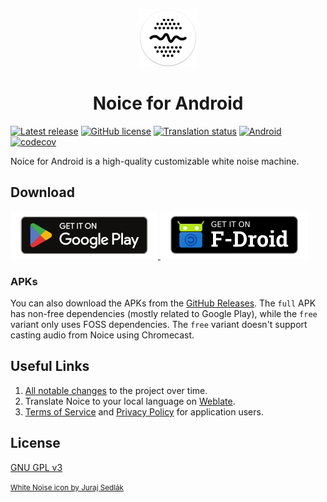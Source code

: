 <p align="center">
  <a href="https://trynoice.com">
    <img alt="Noice Logo" src="https://raw.githubusercontent.com/trynoice/.github/main/graphics/icon-round.png" width="92" />
  </a>
</p>
<h1 align="center">Noice for Android</h1>

[![Latest release][release-badge]][github-releases]
[![GitHub license][license-badge]][license]
[![Translation status][weblate-badge]][weblate]
[![Android][gw-android-badge]][gw-android]
[![codecov][codecov-badge]][codecov]

Noice for Android is a high-quality customizable white noise machine.

## Download

<a href="https://play.google.com/store/apps/details?id=com.github.ashutoshgngwr.noice">
  <img src="https://raw.githubusercontent.com/trynoice/.github/main/graphics/get-it-on-google-play-badge.png" alt="Get it on Google Play" />
</a>
<a href="https://f-droid.org/app/com.github.ashutoshgngwr.noice">
  <img src="https://raw.githubusercontent.com/trynoice/.github/main/graphics/get-it-on-f-droid-badge.png" alt="Get it on F-Droid" />
</a>

### APKs

You can also download the APKs from the [GitHub Releases][github-releases].  The
`full` APK has non-free dependencies (mostly related to Google Play), while the
`free` variant only uses FOSS dependencies. The `free` variant doesn't support
casting audio from Noice using Chromecast.

## Useful Links

1. [All notable changes](https://github.com/trynoice/android-app/releases) to
   the project over time.
2. Translate Noice to your local language on [Weblate][weblate].
3. [Terms of Service](https://trynoice.com/terms-of-service) and [Privacy
   Policy](https://trynoice.com/privacy-policy) for application users.

## License

[GNU GPL v3][license]

<a href="https://thenounproject.com/icon/white-noise-1287855/">
  <small>White Noise icon by Juraj Sedlák</small>
</a>

[release-badge]: https://img.shields.io/github/tag-date/trynoice/android-app.svg?color=orange&label=release
[github-releases]: https://github.com/trynoice/android-app/releases/
[license-badge]: https://img.shields.io/github/license/trynoice/android-app.svg
[license]: LICENSE
[weblate-badge]: https://hosted.weblate.org/widgets/noice/-/svg-badge.svg
[weblate]: https://hosted.weblate.org/engage/noice/
[gw-android-badge]: https://github.com/trynoice/android-app/workflows/Android/badge.svg?event=push
[gw-android]: https://github.com/trynoice/android-app/actions?query=workflow%3AAndroid
[codecov-badge]: https://codecov.io/gh/trynoice/android-app/branch/main/graph/badge.svg
[codecov]: https://app.codecov.io/gh/trynoice/android-app/branch/main
